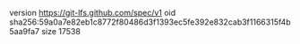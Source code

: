 version https://git-lfs.github.com/spec/v1
oid sha256:59a0a7e82eb1c8772f80486d3f1393ec5fe392e832cab3f1166315f4b5aa9fa7
size 17538

